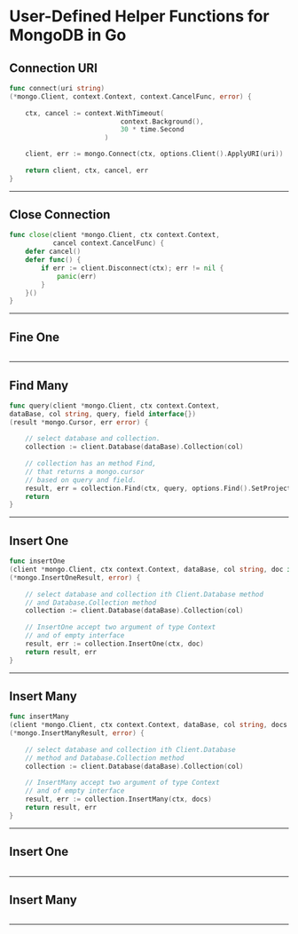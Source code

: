 # User-Defined Helper Functions for MongoDB in Go

## Connection URI

``` Go 
func connect(uri string)
(*mongo.Client, context.Context, context.CancelFunc, error) {
 
    ctx, cancel := context.WithTimeout(
                            context.Background(), 
                            30 * time.Second
                        )

    client, err := mongo.Connect(ctx, options.Client().ApplyURI(uri))
    
    return client, ctx, cancel, err
}
```

************************

## Close Connection

``` Go
func close(client *mongo.Client, ctx context.Context,
           cancel context.CancelFunc) {
    defer cancel()
    defer func() {
        if err := client.Disconnect(ctx); err != nil {
            panic(err)
        }
    }()
}
```

************************

## Fine One

``` Go

```

************************

## Find Many

``` Go
func query(client *mongo.Client, ctx context.Context,
dataBase, col string, query, field interface{})
(result *mongo.Cursor, err error) {
 
    // select database and collection.
    collection := client.Database(dataBase).Collection(col)
     
    // collection has an method Find,
    // that returns a mongo.cursor
    // based on query and field.
    result, err = collection.Find(ctx, query, options.Find().SetProjection(field))
    return
}
```

************************


## Insert One

``` Go
func insertOne
(client *mongo.Client, ctx context.Context, dataBase, col string, doc interface{})
(*mongo.InsertOneResult, error) {
 
    // select database and collection ith Client.Database method
    // and Database.Collection method
    collection := client.Database(dataBase).Collection(col)
     
    // InsertOne accept two argument of type Context
    // and of empty interface  
    result, err := collection.InsertOne(ctx, doc)
    return result, err
}
```

************************

## Insert Many

``` Go
func insertMany
(client *mongo.Client, ctx context.Context, dataBase, col string, docs []interface{})
(*mongo.InsertManyResult, error) {
 
    // select database and collection ith Client.Database
    // method and Database.Collection method
    collection := client.Database(dataBase).Collection(col)
     
    // InsertMany accept two argument of type Context
    // and of empty interface  
    result, err := collection.InsertMany(ctx, docs)
    return result, err
}
```

************************

## Insert One

``` Go

```

************************

## Insert Many

``` Go

```

************************